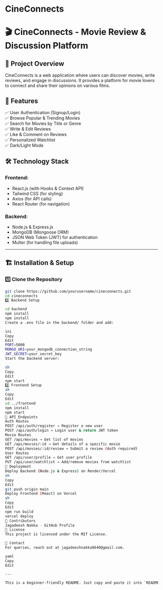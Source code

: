 # CineConnects

# 🎬 CineConnects - Movie Review & Discussion Platform

## 📌 Project Overview

CineConnects is a web application where users can discover movies, write reviews, and engage in discussions. It provides a platform for movie lovers to connect and share their opinions on various films.

## 🚀 Features

✅ User Authentication (Signup/Login)  
✅ Browse Popular & Trending Movies  
✅ Search for Movies by Title or Genre  
✅ Write & Edit Reviews  
✅ Like & Comment on Reviews  
✅ Personalized Watchlist  
✅ Dark/Light Mode  

## 🛠️ Technology Stack

### **Frontend:**
- React.js (with Hooks & Context API)
- Tailwind CSS (for styling)
- Axios (for API calls)
- React Router (for navigation)

### **Backend:**
- Node.js & Express.js
- MongoDB (Mongoose ORM)
- JSON Web Token (JWT) for authentication
- Multer (for handling file uploads)

---

## 🏗 Installation & Setup

### 1️⃣ Clone the Repository  
```sh
git clone https://github.com/yourusername/cineconnects.git
cd cineconnects
2️⃣ Backend Setup

cd backend
npm install
npm install
Create a .env file in the backend/ folder and add:

ini
Copy
Edit
PORT=5000
MONGO_URI=your_mongodb_connection_string
JWT_SECRET=your_secret_key
Start the backend server:

sh
Copy
Edit
npm start
3️⃣ Frontend Setup
sh
Copy
Edit
cd ../frontend
npm install
npm start
🔗 API Endpoints
Auth Routes
POST /api/auth/register → Register a new user
POST /api/auth/login → Login user & return JWT token
Movie Routes
GET /api/movies → Get list of movies
GET /api/movies/:id → Get details of a specific movie
POST /api/movies/:id/review → Submit a review (Auth required)
User Routes
GET /api/user/profile → Get user profile
PUT /api/user/watchlist → Add/remove movies from watchlist
🚀 Deployment
Deploy Backend (Node.js & Express) on Render/Vercel
sh
Copy
Edit
git push origin main
Deploy Frontend (React) on Vercel
sh
Copy
Edit
npm run build
vercel deploy
📀 Contributors
Jagadeesh Nakka - GitHub Profile
🐝 License
This project is licensed under the MIT License.

🎯 Contact
For queries, reach out at jagadeeshnakka9640@gmail.com.

yaml
Copy
Edit

---

This is a beginner-friendly README. Just copy and paste it into `README.md` in your project. Let me know if you need any changes! 🚀🎬






